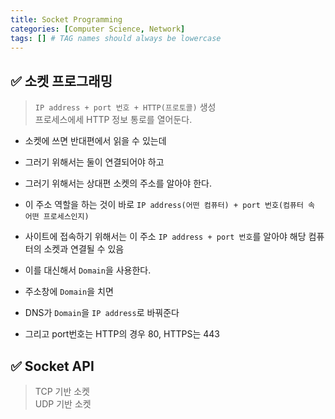 ```yaml
---
title: Socket Programming
categories: [Computer Science, Network]
tags: [] # TAG names should always be lowercase
---
```


## ✅ 소켓 프로그래밍

> `IP address + port 번호 + HTTP(프로토콜)` 생성 <br>
> 프로세스에세 HTTP 정보 통로를 열어둔다. <br>

- 소켓에 쓰면 반대편에서 읽을 수 있는데
- 그러기 위해서는 둘이 연결되어야 하고
- 그러기 위해서는 상대편 소켓의 주소를 알아야 한다.
- 이 주소 역할을 하는 것이 바로 `IP address(어떤 컴퓨터) + port 번호(컴퓨터 속 어떤 프로세스인지)`

- 사이트에 접속하기 위해서는 이 주소 `IP address + port 번호`를 알아야 해당 컴퓨터의 소켓과 연결될 수 있음
- 이를 대신해서 `Domain`을 사용한다.

- 주소창에 `Domain`을 치면
- DNS가 `Domain`을 `IP address`로 바꿔준다
- 그리고 port번호는 HTTP의 경우 80, HTTPS는 443

## ✅ Socket API

> TCP 기반 소켓 <br>
> UDP 기반 소켓 <br>
